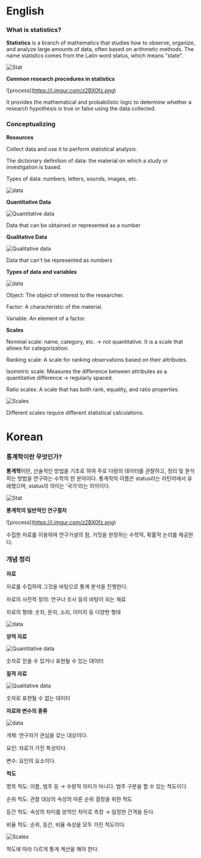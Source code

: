 # English

### What is statistics?

**Statistics** is a branch of mathematics that studies how to observe, organize, and analyze large amounts of data, often based on arithmetic methods. 
The name statistics comes from the Latin word status, which means "state".  
 
![Stat](https://images.pexels.com/photos/590022/pexels-photo-590022.jpeg?auto=compress&cs=tinysrgb&w=1260&h=750&dpr=1)

**Common research procedures in statistics**

![process[(https://i.imgur.com/z2BX0fz.png)

It provides the mathematical and probabilistic logic to determine whether a research hypothesis is true or false using the data collected. 


### Conceptualizing

**Resources**

Collect data and use it to perform statistical analysis.  

The dictionary definition of data: the material on which a study or investigation is based. 

Types of data: numbers, letters, sounds, images, etc. 

![data](https://images.pexels.com/photos/669621/pexels-photo-669621.jpeg?auto=compress&cs=tinysrgb&w=1260&h=750&dpr=1)

**Quantitative Data**

![Quantitative data](https://images.pexels.com/photos/276005/pexels-photo-276005.jpeg?auto=compress&cs=tinysrgb&w=1260&h=750&dpr=1)

Data that can be obtained or represented as a number 

**Qualitative Data**

![Qualitative data](https://images.pexels.com/photos/1174136/pexels-photo-1174136.jpeg?auto=compress&cs=tinysrgb&w=1260&h=750&dpr=1)

Data that can't be represented as numbers 

**Types of data and variables**

![data](https://i.imgur.com/MSEkRwA.png)

Object: The object of interest to the researcher. 

Factor: A characteristic of the material.

Variable: An element of a factor. 

**Scales**

Nominal scale: name, category, etc. → not quantitative. It is a scale that allows for categorization. 

Ranking scale: A scale for ranking observations based on their attributes.

Isometric scale: Measures the difference between attributes as a quantitative difference → regularly spaced. 

Ratio scales: A scale that has both rank, equality, and ratio properties. 

![Scales](https://i.imgur.com/J7uArcf.png)

Different scales require different statistical calculations.




# Korean

### 통계학이란 무엇인가?

**통계학**이란, 산술적인 방법을 기초로 하여 주로 다량의 데이터를 관찰하고, 정리 및 분석하는 방법을 연구하는 수학의 한 분야이다. 통계학의 이름은 status라는 라틴어에서 유래했으며, status의 의미는 ‘국가’라는 의미이다. 

![Stat](https://images.pexels.com/photos/590022/pexels-photo-590022.jpeg?auto=compress&cs=tinysrgb&w=1260&h=750&dpr=1)

**통계학의 일반적인 연구절차**

![process[(https://i.imgur.com/z2BX0fz.png)

수집한 자료를 이용하여 연구가설의 참, 거짓을 판정하는 수학적, 확률적 논리를 제공한다. 

### 개념 정리

**자료**

자료를 수집하여 그것을 바탕으로 통계 분석을 진행한다. 

자료의 사전적 정의: 연구나 조사 등의 바탕이 되는 재료

자료의 형태: 숫자, 문자, 소리, 이미지 등 다양한 형태 

![data](https://images.pexels.com/photos/669621/pexels-photo-669621.jpeg?auto=compress&cs=tinysrgb&w=1260&h=750&dpr=1)

**양적 자료**

![Quantitative data](https://images.pexels.com/photos/276005/pexels-photo-276005.jpeg?auto=compress&cs=tinysrgb&w=1260&h=750&dpr=1)

숫자로 얻을 수 있거나 표현될 수 있는 데이터 

**질적 자료**

![Qualitative data](https://images.pexels.com/photos/1174136/pexels-photo-1174136.jpeg?auto=compress&cs=tinysrgb&w=1260&h=750&dpr=1)

숫자로 표현될 수 없는 데이터 

**자료와 변수의 종류**

![data](https://i.imgur.com/MSEkRwA.png)

개체: 연구자가 관심을 갖는 대상이다. 

요인: 자료가 가진 특성이다.

변수: 요인의 요소이다. 

**척도**

명목 척도: 이름, 범주 등 → 수량적 의미가 아니다. 범주 구분을 할 수 있는 척도이다. 

순위 척도: 관찰 대상의 속성의 따른 순위 결정을 위한 척도

등간 척도: 속성의 차이를 양적인 차이로 측정 → 일정한 간격을 둔다. 

비율 척도: 순위, 등간, 비율 속성을 모두 가진 척도이다. 

![Scales](https://i.imgur.com/J7uArcf.png)

척도에 따라 다르게 통계 계산을 해야 한다.
